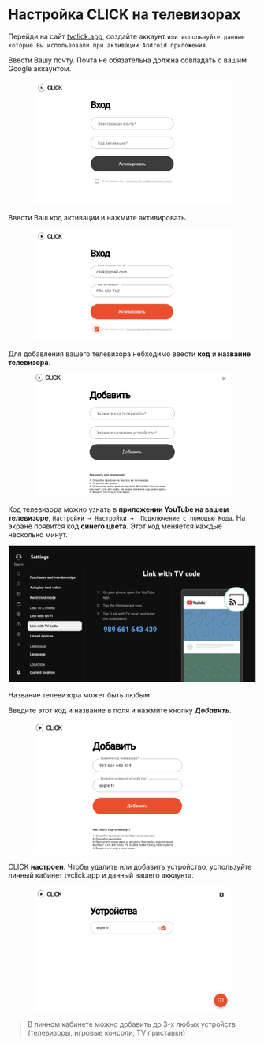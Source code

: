 # Настройка CLICK на телевизорах

Перейди на сайт [tvclick.app](https://tvclick.app/), создайте аккаунт `или используйте данные которые Вы использовали при активации Android приложения`.

Ввести Вашу почту. Почта не обязательна должна совпадать с вашим Google аккаунтом.

<p align="center"><img src="image-12.png" width="400"></p> 

Ввести Ваш код активации и нажмите активировать.

<p align="center"><img src="image-13.png" width="400"></p> 

Для добавления вашего телевизора небходимо ввести **код** и **название телевизора**. 

<p align="center"><img src="image-14.png" width="400"></p> 

Код телевизора можно узнать в **приложении YouTube на вашем телевизоре**, `Настройки → Настройки →  Подключение с помощью Кода`. На экране появится код **синего цвета**. Этот код меняется каждые несколько минут.

<p align="center"><img src="image-4.png" width="500"></p> 

Название телевизора может быть любым.

Введите этот код и название в поля и нажмите кнопку ***Добавить***.

<p align="center"><img src="image-16.png" width="400"></p> 


CLICK **настроен**. Чтобы удалить или добавить устройство, успользуйте личный кабинет tvclick.app и данный вашего аккаунта.

<p align="center"><img src="image-11.png" width="400"></p> 


> В личном кабинете можно добавить до 3-х любых устройств (телевизоры, игровые консоли, TV приставки)
